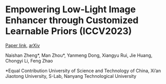 # Empowering Low-Light Image Enhancer through Customized Learnable Priors (ICCV2023)
[Paper link](https://openaccess.thecvf.com/content/ICCV2023/papers/Zheng_Empowering_Low-Light_Image_Enhancer_through_Customized_Learnable_Priors_ICCV_2023_paper.pdf), [arXiv](https://arxiv.org/pdf/2309.01958.pdf)

Naishan Zheng*, Man Zhou*, Yanmeng Dong, Xiangyu Rui, Jie Huang, Chongyi Li, Feng Zhao

*Equal Contribution
University of Science and Technology of China, Xi’an Jiaotong University, S-Lab, Nanyang Technological University   

